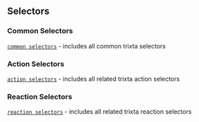## Selectors
### Common Selectors
[`common selectors`](https://github.com/trixtateam/trixtaJS/blob/master/src/React/selectors/index.js)  - includes all common trixta selectors

### Action Selectors
[`action selectors`](https://github.com/trixtateam/trixtaJS/blob/master/src/React/selectors/trixtaActions.js)  - includes all related trixta action selectors

### Reaction Selectors
[`reaction selectors`](https://github.com/trixtateam/trixtaJS/blob/master/src/React/selectors/trixtaReactions.js)  - includes all related trixta reaction selectors
